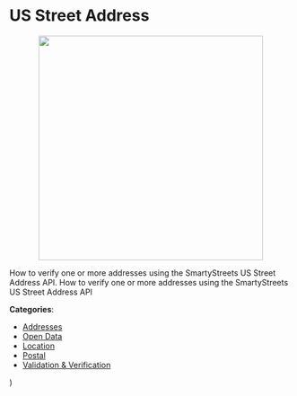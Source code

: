 # US Street Address
<p align="center">
    <img width="400" src="https://raw.githubusercontent.com/apis-list/apis-list/apis/us-street-address/logo_256x256.png" />
</p>

How to verify one or more addresses using the SmartyStreets US Street Address API. How to verify one or more addresses using the SmartyStreets US Street Address API



**Categories**:
- [Addresses](https://github.com/apis-list/apis-list#addresses)
- [Open Data](https://github.com/apis-list/apis-list#open-data)
- [Location](https://github.com/apis-list/apis-list#location)
- [Postal](https://github.com/apis-list/apis-list#postal)
- [Validation & Verification](https://github.com/apis-list/apis-list#validation-and-verification)



)



